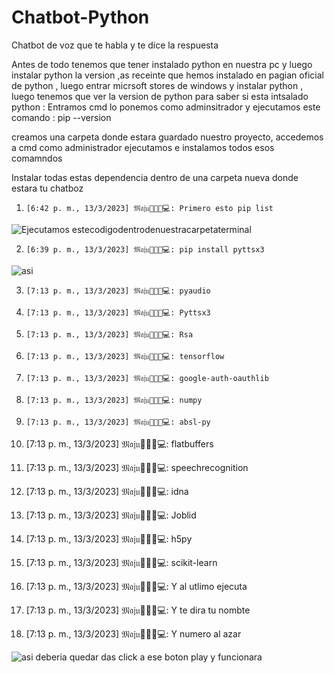# Chatbot-Python
Chatbot de voz que te habla y te dice la respuesta 


Antes de todo tenemos que tener instalado python en nuestra pc y luego instalar python la version ,as receinte  que hemos instalado en pagian oficial de python , luego entrar micrsoft stores de windows y instalar python , luego tenemos que ver la version de python para saber si esta intsalado python : 
Entramos cmd lo ponemos como adminsitrador y ejecutamos este comando : pip --version

creamos una carpeta donde estara guardado nuestro proyecto, accedemos a cmd como administrador ejecutamos e instalamos todos esos comamndos


Instalar todas estas dependencia dentro de una carpeta nueva donde estara tu chatboz


1.     [6:42 p. m., 13/3/2023] 𝔐𝔞𝔧𝔲🤗👩‍💻💻: Primero esto pip list 

![Ejecutamos estecodigodentrodenuestracarpetaterminal](https://user-images.githubusercontent.com/100315330/229263928-a18538b0-d28e-4cc2-ba08-c695011055ed.jpg)


2.     [6:39 p. m., 13/3/2023] 𝔐𝔞𝔧𝔲🤗👩‍💻💻: pip install pyttsx3

![asi](https://user-images.githubusercontent.com/100315330/229264173-9072674b-9f30-4a3a-9f3f-6ec766f3aecc.jpeg)

 

3.     [7:13 p. m., 13/3/2023] 𝔐𝔞𝔧𝔲🤗👩‍💻💻: pyaudio

4.     [7:13 p. m., 13/3/2023] 𝔐𝔞𝔧𝔲🤗👩‍💻💻: Pyttsx3

5.     [7:13 p. m., 13/3/2023] 𝔐𝔞𝔧𝔲🤗👩‍💻💻: Rsa

6.     [7:13 p. m., 13/3/2023] 𝔐𝔞𝔧𝔲🤗👩‍💻💻: tensorflow

7.     [7:13 p. m., 13/3/2023] 𝔐𝔞𝔧𝔲🤗👩‍💻💻: google-auth-oauthlib

8.     [7:13 p. m., 13/3/2023] 𝔐𝔞𝔧𝔲🤗👩‍💻💻: numpy

9.     [7:13 p. m., 13/3/2023] 𝔐𝔞𝔧𝔲🤗👩‍💻💻: absl-py

10.    [7:13 p. m., 13/3/2023] 𝔐𝔞𝔧𝔲🤗👩‍💻💻: flatbuffers
  
11.    [7:13 p. m., 13/3/2023] 𝔐𝔞𝔧𝔲🤗👩‍💻💻: speechrecognition

12.    [7:13 p. m., 13/3/2023] 𝔐𝔞𝔧𝔲🤗👩‍💻💻: idna

13.    [7:13 p. m., 13/3/2023] 𝔐𝔞𝔧𝔲🤗👩‍💻💻: Joblid

14.    [7:13 p. m., 13/3/2023] 𝔐𝔞𝔧𝔲🤗👩‍💻💻: h5py

15.    [7:13 p. m., 13/3/2023] 𝔐𝔞𝔧𝔲🤗👩‍💻💻: scikit-learn

16.    [7:13 p. m., 13/3/2023] 𝔐𝔞𝔧𝔲🤗👩‍💻💻: Y al utlimo ejecuta

17.    [7:13 p. m., 13/3/2023] 𝔐𝔞𝔧𝔲🤗👩‍💻💻: Y te dira tu nombte

18.    [7:13 p. m., 13/3/2023] 𝔐𝔞𝔧𝔲🤗👩‍💻💻: Y numero al azar







![asi deberia quedar das click a ese boton play y funcionara ](https://user-images.githubusercontent.com/100315330/229264648-e58c2cce-51d0-4517-b338-ebd14f3debf8.png)
